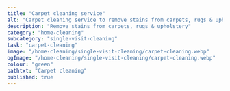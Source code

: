 ```yaml
---
title: "Carpet cleaning service"
alt: "Carpet cleaning service to remove stains from carpets, rugs & upholstery with BaseLink"
description: "Remove stains from carpets, rugs & upholstery"
category: "home-cleaning"
subcategory: "single-visit-cleaning"
task: "carpet-cleaning"
image: "/home-cleaning/single-visit-cleaning/carpet-cleaning.webp"
ogImage: "/home-cleaning/single-visit-cleaning/carpet-cleaning.webp"
colour: "green"
pathtxt: "Carpet cleaning"
published: true
---
```

